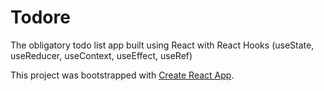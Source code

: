 # Todore
The obligatory todo list app built using React with React Hooks (useState, useReducer, useContext, useEffect, useRef)
<br>

This project was bootstrapped with [Create React App](https://github.com/facebook/create-react-app).
